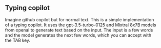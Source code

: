 ## Typing copilot

Imagine github copilot but for normal text. This is a simple implementation of a typing copilot. It uses the gpt-3.5-turbo-0125 and Mixtral 8x7B models from openai to generate text based on the input. The input is a few words and the model generates the next few words, which you can accept with the TAB key.

